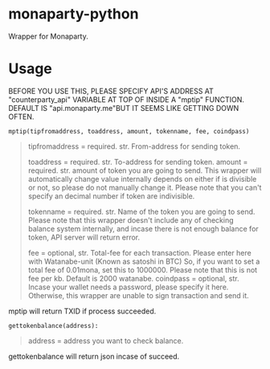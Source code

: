 
# monaparty-python
Wrapper for Monaparty.

# Usage
BEFORE YOU USE THIS, PLEASE SPECIFY API'S ADDRESS AT "counterparty_api" VARIABLE AT TOP OF INSIDE A "mptip" FUNCTION.
DEFAULT IS "api.monaparty.me"BUT IT SEEMS LIKE GETTING DOWN OFTEN.

    mptip(tipfromaddress, toaddress, amount, tokenname, fee, coindpass)

> tipfromaddress = required. str. From-address for sending token. 
> 
> toaddress = required. str. To-address for sending token. amount =
> required. str. amount of token you are going to send. This wrapper
> will automatically change value internally depends on either if is
> divisible or not, so please do not manually change it. Please note
> that you can't specify an decimal number if token are indivisible.
> 
> tokenname = required. str. Name of the token you are going to send.
> Please note that this wrapper doesn't include any of checking balance
> system internally, and incase there is not enough balance for token,
> API server will return error.
> 
> fee = optional, str. Total-fee for each transaction. Please enter here
> with Watanabe-unit (Known as satoshi in BTC) So, if you want to set a
> total fee of 0.01mona, set this to 1000000. Please note that this is
> not fee per kb. Default is 2000 watanabe. coindpass = optional, str.
> Incase your wallet needs a password, please specify it here.
> Otherwise, this wrapper are unable to sign transaction and send it.

mptip will return TXID if process succeeded.

    gettokenbalance(address):

> address = address you want to check balance.

gettokenbalance will return json incase of succeed.


